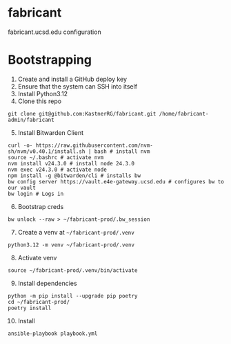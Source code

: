 # fabricant
fabricant.ucsd.edu configuration

# Bootstrapping
1. Create and install a GitHub deploy key
2. Ensure that the system can SSH into itself
3. Install Python3.12
4. Clone this repo
```
git clone git@github.com:KastnerRG/fabricant.git /home/fabricant-admin/fabricant
```
5. Install Bitwarden Client
```
curl -o- https://raw.githubusercontent.com/nvm-sh/nvm/v0.40.1/install.sh | bash # install nvm
source ~/.bashrc # activate nvm
nvm install v24.3.0 # install node 24.3.0
nvm exec v24.3.0 # activate node
npm install -g @bitwarden/cli # installs bw
bw config server https://vault.e4e-gateway.ucsd.edu # configures bw to our vault
bw login # Logs in
```
6. Bootstrap creds
```
bw unlock --raw > ~/fabricant-prod/.bw_session
```
7. Create a venv at `~/fabricant-prod/.venv`
```
python3.12 -m venv ~/fabricant-prod/.venv
```
8. Activate venv
```
source ~/fabricant-prod/.venv/bin/activate
```
9. Install dependencies
```
python -m pip install --upgrade pip poetry
cd ~/fabricant-prod/
poetry install
```
10. Install
```
ansible-playbook playbook.yml
```